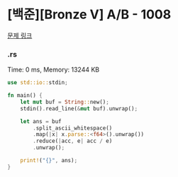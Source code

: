 # [백준][Bronze V] A/B - 1008

[문제 링크](https://www.acmicpc.net/problem/1008)

### .rs

Time: 0 ms, Memory: 13244 KB 

```rs
use std::io::stdin;

fn main() {
    let mut buf = String::new();
    stdin().read_line(&mut buf).unwrap();

    let ans = buf
        .split_ascii_whitespace()
        .map(|x| x.parse::<f64>().unwrap())
        .reduce(|acc, e| acc / e)
        .unwrap();

    print!("{}", ans);
}

```

